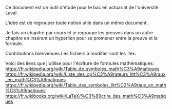 Ce document est un outil d'étude pour le bac en actuariat de l'université Laval. 

L'idée est de regrouper toute notion utile dans un même document.

Je fais un chapitre par cours et je regroupe les preuves dans un autre chapitre en insérant un hyperlien pour se promener entre la preuve et la formule.

Contributions bienvenues.Les fichiers à modifier sont les .tex. 

Voici des liens que j'utilise pour l'écriture de formules mathématiques:
https://fr.wikipedia.org/wiki/Table_de_symboles_math%C3%A9matiques
https://fr.wikipedia.org/wiki/Liste_des_op%C3%A9rateurs_litt%C3%A9raux_en_math%C3%A9matiques
https://fr.wikipedia.org/wiki/Table_des_symboles_litt%C3%A9raux_en_math%C3%A9matiques
https://fr.wikibooks.org/wiki/LaTeX/%C3%89crire_des_math%C3%A9matiques
